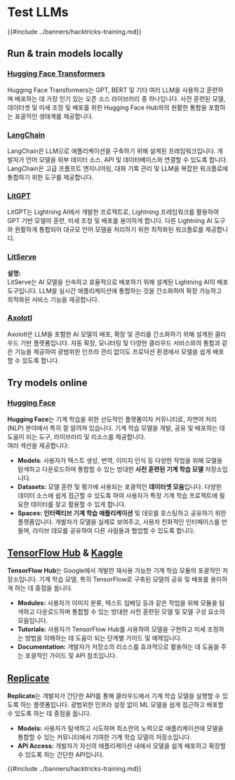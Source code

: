 # Test LLMs

{{#include ../banners/hacktricks-training.md}}

## Run & train models locally

### [**Hugging Face Transformers**](https://github.com/huggingface/transformers)

Hugging Face Transformers는 GPT, BERT 및 기타 여러 LLM을 사용하고 훈련하며 배포하는 데 가장 인기 있는 오픈 소스 라이브러리 중 하나입니다. 사전 훈련된 모델, 데이터셋 및 미세 조정 및 배포를 위한 Hugging Face Hub와의 원활한 통합을 포함하는 포괄적인 생태계를 제공합니다.

### [**LangChain**](https://github.com/langchain-ai/langchain)

LangChain은 LLM으로 애플리케이션을 구축하기 위해 설계된 프레임워크입니다. 개발자가 언어 모델을 외부 데이터 소스, API 및 데이터베이스와 연결할 수 있도록 합니다. LangChain은 고급 프롬프트 엔지니어링, 대화 기록 관리 및 LLM을 복잡한 워크플로에 통합하기 위한 도구를 제공합니다.

### [**LitGPT**](https://github.com/Lightning-AI/litgpt)

LitGPT는 Lightning AI에서 개발한 프로젝트로, Lightning 프레임워크를 활용하여 GPT 기반 모델의 훈련, 미세 조정 및 배포를 용이하게 합니다. 다른 Lightning AI 도구와 원활하게 통합되어 대규모 언어 모델을 처리하기 위한 최적화된 워크플로를 제공합니다.

### [**LitServe**](https://github.com/Lightning-AI/LitServe)

**설명:**\
LitServe는 AI 모델을 신속하고 효율적으로 배포하기 위해 설계된 Lightning AI의 배포 도구입니다. LLM을 실시간 애플리케이션에 통합하는 것을 간소화하여 확장 가능하고 최적화된 서비스 기능을 제공합니다.

### [**Axolotl**](https://github.com/axolotl-ai-cloud/axolotl)

Axolotl은 LLM을 포함한 AI 모델의 배포, 확장 및 관리를 간소화하기 위해 설계된 클라우드 기반 플랫폼입니다. 자동 확장, 모니터링 및 다양한 클라우드 서비스와의 통합과 같은 기능을 제공하여 광범위한 인프라 관리 없이도 프로덕션 환경에서 모델을 쉽게 배포할 수 있도록 합니다.

## Try models online

### [**Hugging Face**](https://huggingface.co/)

**Hugging Face**는 기계 학습을 위한 선도적인 플랫폼이자 커뮤니티로, 자연어 처리(NLP) 분야에서 특히 잘 알려져 있습니다. 기계 학습 모델을 개발, 공유 및 배포하는 데 도움이 되는 도구, 라이브러리 및 리소스를 제공합니다.\
여러 섹션을 제공합니다:

* **Models**: 사용자가 텍스트 생성, 번역, 이미지 인식 등 다양한 작업을 위해 모델을 탐색하고 다운로드하며 통합할 수 있는 방대한 **사전 훈련된 기계 학습 모델** 저장소입니다.
* **Datasets:** 모델 훈련 및 평가에 사용되는 포괄적인 **데이터셋 모음**입니다. 다양한 데이터 소스에 쉽게 접근할 수 있도록 하여 사용자가 특정 기계 학습 프로젝트에 필요한 데이터를 찾고 활용할 수 있게 합니다.
* **Spaces:** **인터랙티브 기계 학습 애플리케이션** 및 데모를 호스팅하고 공유하기 위한 플랫폼입니다. 개발자가 모델을 실제로 보여주고, 사용자 친화적인 인터페이스를 만들며, 라이브 데모를 공유하여 다른 사람들과 협업할 수 있도록 합니다.

## [**TensorFlow Hub**](https://www.tensorflow.org/hub) **&** [**Kaggle**](https://www.kaggle.com/)

**TensorFlow Hub**는 Google에서 개발한 재사용 가능한 기계 학습 모듈의 포괄적인 저장소입니다. 기계 학습 모델, 특히 TensorFlow로 구축된 모델의 공유 및 배포를 용이하게 하는 데 중점을 둡니다.

* **Modules:** 사용자가 이미지 분류, 텍스트 임베딩 등과 같은 작업을 위해 모듈을 탐색하고 다운로드하며 통합할 수 있는 방대한 사전 훈련된 모델 및 모델 구성 요소의 모음입니다.
* **Tutorials:** 사용자가 TensorFlow Hub를 사용하여 모델을 구현하고 미세 조정하는 방법을 이해하는 데 도움이 되는 단계별 가이드 및 예제입니다.
* **Documentation:** 개발자가 저장소의 리소스를 효과적으로 활용하는 데 도움을 주는 포괄적인 가이드 및 API 참조입니다.

## [**Replicate**](https://replicate.com/home)

**Replicate**는 개발자가 간단한 API를 통해 클라우드에서 기계 학습 모델을 실행할 수 있도록 하는 플랫폼입니다. 광범위한 인프라 설정 없이 ML 모델을 쉽게 접근하고 배포할 수 있도록 하는 데 중점을 둡니다.

* **Models:** 사용자가 탐색하고 시도하며 최소한의 노력으로 애플리케이션에 모델을 통합할 수 있는 커뮤니티에서 기여한 기계 학습 모델의 저장소입니다.
* **API Access:** 개발자가 자신의 애플리케이션 내에서 모델을 쉽게 배포하고 확장할 수 있도록 하는 간단한 API입니다.


{{#include ../banners/hacktricks-training.md}}
